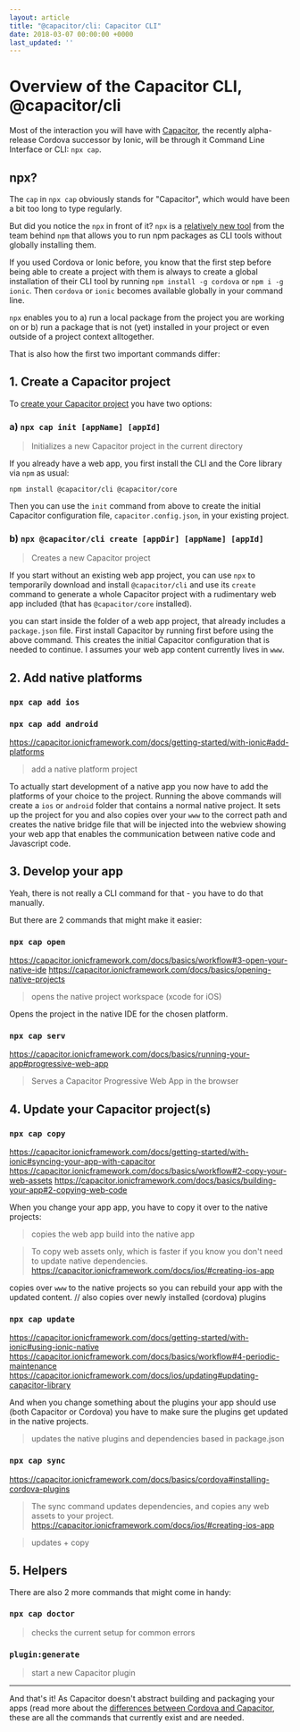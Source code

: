 ```yaml
---
layout: article
title: "@capacitor/cli: Capacitor CLI"
date: 2018-03-07 00:00:00 +0000
last_updated: ''
---
```

# Overview of the Capacitor CLI, @capacitor/cli

Most of the interaction you will have with [Capacitor](what-is-capacitor.md), the recently alpha-release Cordova successor by Ionic, will be through it Command Line Interface or CLI: `npx cap`.

## npx?

The `cap` in `npx cap` obviously stands for "Capacitor", which would have been a bit too long to type regularly. 

But did you notice the `npx` in front of it? `npx` is a [relatively new tool](http://blog.npmjs.org/post/162869356040/introducing-npx-an-npm-package-runner) from the team behind `npm` that allows you to run npm packages as CLI tools without globally installing them.

If you used Cordova or Ionic before, you know that the first step before being able to create a project with them is always to create a global installation of their CLI tool by running `npm install -g cordova` or `npm i -g ionic`. Then `cordova` or `ionic` becomes available globally in your command line.

`npx` enables you to a) run a local package from the project you are working on or b) run a package that is not (yet) installed in your project or even outside of a project context alltogether.

That is also how the first two important commands differ:

## 1. Create a Capacitor project

To [create your Capacitor project](https://capacitor.ionicframework.com/docs/getting-started/) you have two options:

### a) `npx cap init [appName] [appId]`

> Initializes a new Capacitor project in the current directory

If you already have a web app, you first install the CLI and the Core library via `npm` as usual:
```
npm install @capacitor/cli @capacitor/core
```
Then you can use the `init` command from above to create the initial Capacitor configuration file, `capacitor.config.json`, in your existing project.

### b) `npx @capacitor/cli create [appDir] [appName] [appId]`

> Creates a new Capacitor project

If you start without an existing web app project, you can use `npx` to temporarily download and install `@capacitor/cli` and use its `create` command to generate a whole Capacitor project with a rudimentary web app included (that has `@capacitor/core` installed).  




you can start inside the folder of a web app project, that already includes a `package.json` file. First install Capacitor by running  first before using the above command. This creates the initial Capacitor configuration that is needed to continue. I assumes your web app content currently lives in `www`.

## 2. Add native platforms

### `npx cap add ios`  
### `npx cap add android`

https://capacitor.ionicframework.com/docs/getting-started/with-ionic#add-platforms

> add a native platform project

To actually start development of a native app you now have to add the platforms of your choice to the project. Running the above commands will create a `ios` or `android` folder that contains a normal native project. It sets up the project for you and also copies over your `www` to the correct path and creates the native bridge file that will be injected into the webview showing your web app that enables the communication between native code and Javascript code.

## 3. Develop your app

Yeah, there is not really a CLI command for that - you have to do that manually. 

But there are 2 commands that might make it easier:

### `npx cap open`

https://capacitor.ionicframework.com/docs/basics/workflow#3-open-your-native-ide
https://capacitor.ionicframework.com/docs/basics/opening-native-projects

> opens the native project workspace (xcode for iOS)

Opens the project in the native IDE for the chosen platform.

### `npx cap serv`

https://capacitor.ionicframework.com/docs/basics/running-your-app#progressive-web-app

> Serves a Capacitor Progressive Web App in the browser

## 4. Update your Capacitor project(s)

### `npx cap copy`

https://capacitor.ionicframework.com/docs/getting-started/with-ionic#syncing-your-app-with-capacitor
https://capacitor.ionicframework.com/docs/basics/workflow#2-copy-your-web-assets
https://capacitor.ionicframework.com/docs/basics/building-your-app#2-copying-web-code

When you change your app app, you have to copy it over to the native projects:


> copies the web app build into the native app

> To copy web assets only, which is faster if you know you don't need to update native dependencies.
https://capacitor.ionicframework.com/docs/ios/#creating-ios-app

copies over `www` to the native projects so you can rebuild your app with the updated content.
// also copies over newly installed (cordova) plugins

### `npx cap update`

https://capacitor.ionicframework.com/docs/getting-started/with-ionic#using-ionic-native
https://capacitor.ionicframework.com/docs/basics/workflow#4-periodic-maintenance
https://capacitor.ionicframework.com/docs/ios/updating#updating-capacitor-library

And when you change something about the plugins your app should use (both Capacitor or Cordova) you have to make sure the plugins get updated in the native projects.

> updates the native plugins and dependencies based in package.json

### `npx cap sync`

https://capacitor.ionicframework.com/docs/basics/cordova#installing-cordova-plugins

> The sync command updates dependencies, and copies any web assets to your project.
https://capacitor.ionicframework.com/docs/ios/#creating-ios-app

> updates + copy

## 5. Helpers

There are also 2 more commands that might come in handy:

### `npx cap doctor`

 >checks the current setup for common errors

### `plugin:generate`

> start a new Capacitor plugin

---

And that's it! As Capacitor doesn't abstract building and packaging your apps (read more about the [differences between Cordova and Capacitor](differences-to-cordova.md), these are all the commands that currently exist and are needed.